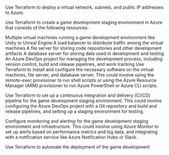 Use Terraform to deploy a virtual network, subnets, and public IP addresses to Azure.

Use Terraform to create a game development staging environment in Azure that consists of the following resources:

Multiple virtual machines running a game development environment like Unity or Unreal Engine
A load balancer to distribute traffic among the virtual machines
A file server for storing code repositories and other development artifacts
A database server for storing data used in development and testing
An Azure DevOps project for managing the development process, including version control, build and release pipelines, and work tracking
Use Terraform to install and configure the necessary software on the virtual machines, file server, and database server. This could involve using the remote-exec provisioner to run shell scripts or using the Azure Resource Manager (ARM) provisioner to run Azure PowerShell or Azure CLI scripts.

Use Terraform to set up a continuous integration and delivery (CI/CD) pipeline for the game development staging environment. This could involve configuring the Azure DevOps project with a Git repository and build and release pipelines, and setting up a staging environment for testing.

Configure monitoring and alerting for the game development staging environment and infrastructure. This could involve using Azure Monitor to set up alerts based on performance metrics and log data, and integrating with a notification service like Azure Notification Hubs or Slack.

Use Terraform to automate the deployment of the game development